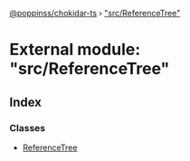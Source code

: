 [@poppinss/chokidar-ts](../README.md) › ["src/ReferenceTree"](_src_referencetree_.md)

# External module: "src/ReferenceTree"

## Index

### Classes

* [ReferenceTree](../classes/_src_referencetree_.referencetree.md)
